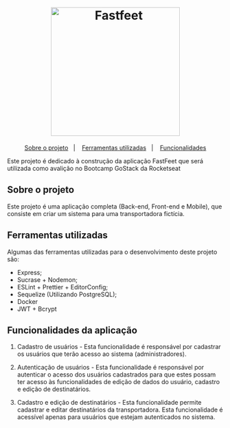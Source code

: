 <h1 align="center">
  <img alt="Fastfeet" src="https://github.com/Rocketseat/bootcamp-gostack-desafio-02/blob/master/.github/logo.png" width="300px" />
</h1>


<p align="center">
  <a href="#sobre-o-projeto">Sobre o projeto</a>&nbsp;&nbsp;&nbsp;|&nbsp;&nbsp;&nbsp;
  <a href="#ferramentas-utilizadas">Ferramentas utilizadas</a>&nbsp;&nbsp;&nbsp;|&nbsp;&nbsp;&nbsp;
  <a href="#funcionalidades-da-aplicação">Funcionalidades</a>
</p>

Este projeto é dedicado à construção da aplicação FastFeet que será utilizada como avalição no Bootcamp GoStack da Rocketseat


## Sobre o projeto

Este projeto é uma aplicação completa (Back-end, Front-end e Mobile), que consiste em criar um sistema para uma transportadora fictícia.


## Ferramentas utilizadas

Algumas das ferramentas utilizadas para o desenvolvimento deste projeto são:
- Express;
- Sucrase + Nodemon;
- ESLint + Prettier + EditorConfig;
- Sequelize (Utilizando PostgreSQL);
- Docker
- JWT + Bcrypt

## Funcionalidades da aplicação

1. Cadastro de usuários - Esta funcionalidade é responsável por cadastrar os usuários que terão acesso ao sistema (administradores).

2. Autenticação de usuários - Esta funcionalidade é responsável por autenticar o acesso dos usuários cadastrados para que estes possam ter acesso às funcionalidades de edição de dados do usuário, cadastro e edição de destinatários.

3. Cadastro e edição de destinatários - Esta funcionalidade permite cadastrar e editar destinatários da transportadora. Esta funcionalidade é acessível apenas para usuários que estejam autenticados no sistema.

